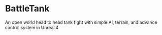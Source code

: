 # BattleTank
An open world head to head tank fight with simple AI, terrain, and advance control system in Unreal 4
